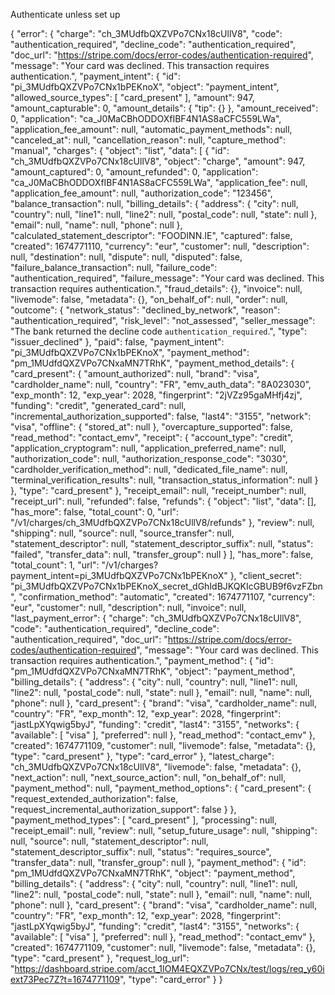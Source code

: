 Authenticate unless set up

{
    "error": {
        "charge": "ch_3MUdfbQXZVPo7CNx18cUllV8",
        "code": "authentication_required",
        "decline_code": "authentication_required",
        "doc_url": "https://stripe.com/docs/error-codes/authentication-required",
        "message": "Your card was declined. This transaction requires authentication.",
        "payment_intent": {
            "id": "pi_3MUdfbQXZVPo7CNx1bPEKnoX",
            "object": "payment_intent",
            "allowed_source_types": [
                "card_present"
            ],
            "amount": 947,
            "amount_capturable": 0,
            "amount_details": {
                "tip": {}
            },
            "amount_received": 0,
            "application": "ca_J0MaCBhODDOXfIBF4N1AS8aCFC559LWa",
            "application_fee_amount": null,
            "automatic_payment_methods": null,
            "canceled_at": null,
            "cancellation_reason": null,
            "capture_method": "manual",
            "charges": {
                "object": "list",
                "data": [
                    {
                        "id": "ch_3MUdfbQXZVPo7CNx18cUllV8",
                        "object": "charge",
                        "amount": 947,
                        "amount_captured": 0,
                        "amount_refunded": 0,
                        "application": "ca_J0MaCBhODDOXfIBF4N1AS8aCFC559LWa",
                        "application_fee": null,
                        "application_fee_amount": null,
                        "authorization_code": "123456",
                        "balance_transaction": null,
                        "billing_details": {
                            "address": {
                                "city": null,
                                "country": null,
                                "line1": null,
                                "line2": null,
                                "postal_code": null,
                                "state": null
                            },
                            "email": null,
                            "name": null,
                            "phone": null
                        },
                        "calculated_statement_descriptor": "FOODINN.IE",
                        "captured": false,
                        "created": 1674771110,
                        "currency": "eur",
                        "customer": null,
                        "description": null,
                        "destination": null,
                        "dispute": null,
                        "disputed": false,
                        "failure_balance_transaction": null,
                        "failure_code": "authentication_required",
                        "failure_message": "Your card was declined. This transaction requires authentication.",
                        "fraud_details": {},
                        "invoice": null,
                        "livemode": false,
                        "metadata": {},
                        "on_behalf_of": null,
                        "order": null,
                        "outcome": {
                            "network_status": "declined_by_network",
                            "reason": "authentication_required",
                            "risk_level": "not_assessed",
                            "seller_message": "The bank returned the decline code `authentication_required`.",
                            "type": "issuer_declined"
                        },
                        "paid": false,
                        "payment_intent": "pi_3MUdfbQXZVPo7CNx1bPEKnoX",
                        "payment_method": "pm_1MUdfdQXZVPo7CNxaMN7TRhK",
                        "payment_method_details": {
                            "card_present": {
                                "amount_authorized": null,
                                "brand": "visa",
                                "cardholder_name": null,
                                "country": "FR",
                                "emv_auth_data": "8A023030",
                                "exp_month": 12,
                                "exp_year": 2028,
                                "fingerprint": "2jVZz95gaMHfj4zj",
                                "funding": "credit",
                                "generated_card": null,
                                "incremental_authorization_supported": false,
                                "last4": "3155",
                                "network": "visa",
                                "offline": {
                                    "stored_at": null
                                },
                                "overcapture_supported": false,
                                "read_method": "contact_emv",
                                "receipt": {
                                    "account_type": "credit",
                                    "application_cryptogram": null,
                                    "application_preferred_name": null,
                                    "authorization_code": null,
                                    "authorization_response_code": "3030",
                                    "cardholder_verification_method": null,
                                    "dedicated_file_name": null,
                                    "terminal_verification_results": null,
                                    "transaction_status_information": null
                                }
                            },
                            "type": "card_present"
                        },
                        "receipt_email": null,
                        "receipt_number": null,
                        "receipt_url": null,
                        "refunded": false,
                        "refunds": {
                            "object": "list",
                            "data": [],
                            "has_more": false,
                            "total_count": 0,
                            "url": "/v1/charges/ch_3MUdfbQXZVPo7CNx18cUllV8/refunds"
                        },
                        "review": null,
                        "shipping": null,
                        "source": null,
                        "source_transfer": null,
                        "statement_descriptor": null,
                        "statement_descriptor_suffix": null,
                        "status": "failed",
                        "transfer_data": null,
                        "transfer_group": null
                    }
                ],
                "has_more": false,
                "total_count": 1,
                "url": "/v1/charges?payment_intent=pi_3MUdfbQXZVPo7CNx1bPEKnoX"
            },
            "client_secret": "pi_3MUdfbQXZVPo7CNx1bPEKnoX_secret_dGhIdBJKQKIcGBUB9f6vzFZbn",
            "confirmation_method": "automatic",
            "created": 1674771107,
            "currency": "eur",
            "customer": null,
            "description": null,
            "invoice": null,
            "last_payment_error": {
                "charge": "ch_3MUdfbQXZVPo7CNx18cUllV8",
                "code": "authentication_required",
                "decline_code": "authentication_required",
                "doc_url": "https://stripe.com/docs/error-codes/authentication-required",
                "message": "Your card was declined. This transaction requires authentication.",
                "payment_method": {
                    "id": "pm_1MUdfdQXZVPo7CNxaMN7TRhK",
                    "object": "payment_method",
                    "billing_details": {
                        "address": {
                            "city": null,
                            "country": null,
                            "line1": null,
                            "line2": null,
                            "postal_code": null,
                            "state": null
                        },
                        "email": null,
                        "name": null,
                        "phone": null
                    },
                    "card_present": {
                        "brand": "visa",
                        "cardholder_name": null,
                        "country": "FR",
                        "exp_month": 12,
                        "exp_year": 2028,
                        "fingerprint": "jastLpXYqwig5byJ",
                        "funding": "credit",
                        "last4": "3155",
                        "networks": {
                            "available": [
                                "visa"
                            ],
                            "preferred": null
                        },
                        "read_method": "contact_emv"
                    },
                    "created": 1674771109,
                    "customer": null,
                    "livemode": false,
                    "metadata": {},
                    "type": "card_present"
                },
                "type": "card_error"
            },
            "latest_charge": "ch_3MUdfbQXZVPo7CNx18cUllV8",
            "livemode": false,
            "metadata": {},
            "next_action": null,
            "next_source_action": null,
            "on_behalf_of": null,
            "payment_method": null,
            "payment_method_options": {
                "card_present": {
                    "request_extended_authorization": false,
                    "request_incremental_authorization_support": false
                }
            },
            "payment_method_types": [
                "card_present"
            ],
            "processing": null,
            "receipt_email": null,
            "review": null,
            "setup_future_usage": null,
            "shipping": null,
            "source": null,
            "statement_descriptor": null,
            "statement_descriptor_suffix": null,
            "status": "requires_source",
            "transfer_data": null,
            "transfer_group": null
        },
        "payment_method": {
            "id": "pm_1MUdfdQXZVPo7CNxaMN7TRhK",
            "object": "payment_method",
            "billing_details": {
                "address": {
                    "city": null,
                    "country": null,
                    "line1": null,
                    "line2": null,
                    "postal_code": null,
                    "state": null
                },
                "email": null,
                "name": null,
                "phone": null
            },
            "card_present": {
                "brand": "visa",
                "cardholder_name": null,
                "country": "FR",
                "exp_month": 12,
                "exp_year": 2028,
                "fingerprint": "jastLpXYqwig5byJ",
                "funding": "credit",
                "last4": "3155",
                "networks": {
                    "available": [
                        "visa"
                    ],
                    "preferred": null
                },
                "read_method": "contact_emv"
            },
            "created": 1674771109,
            "customer": null,
            "livemode": false,
            "metadata": {},
            "type": "card_present"
        },
        "request_log_url": "https://dashboard.stripe.com/acct_1IOM4EQXZVPo7CNx/test/logs/req_y60iext73Pec7Z?t=1674771109",
        "type": "card_error"
    }
}
